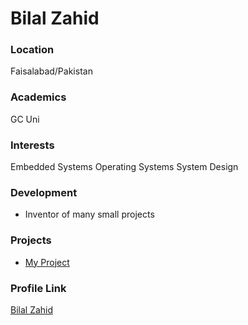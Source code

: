 # Bilal Zahid

### Location

Faisalabad/Pakistan

### Academics

GC Uni

### Interests

Embedded Systems
Operating Systems
System Design

### Development

- Inventor of many small projects

### Projects

- [My Project](https://github.com/bilalzhd/reactFoodOrder)

### Profile Link

[Bilal Zahid](https://github.com/bilalzhd)
